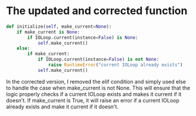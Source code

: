 # The updated and corrected function

```python
def initialize(self, make_current=None):
    if make_current is None:
        if IOLoop.current(instance=False) is None:
            self.make_current()
    else:
        if make_current:
            if IOLoop.current(instance=False) is not None:
                raise RuntimeError("current IOLoop already exists")
            self.make_current()
```

In the corrected version, I removed the elif condition and simply used else to handle the case when make_current is not None. This will ensure that the logic properly checks if a current IOLoop exists and makes it current if it doesn't. If make_current is True, it will raise an error if a current IOLoop already exists and make it current if it doesn't.